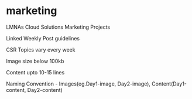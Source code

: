 # marketing
LMNAs Cloud Solutions Marketing Projects

Linked Weekly Post guidelines

CSR Topics vary every week

Image size below 100kb

Content upto 10-15 lines

Naming Convention - Images(eg.Day1-image, Day2-image), Content(Day1-content, Day2-content)
